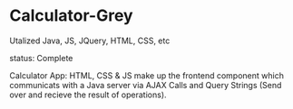# Calculator-Grey

Utalized Java, JS, JQuery, HTML, CSS, etc

status: Complete

Calculator App: HTML, CSS & JS make up the frontend component which communicats with a Java server via AJAX Calls and Query Strings (Send over and recieve the result of operations).
